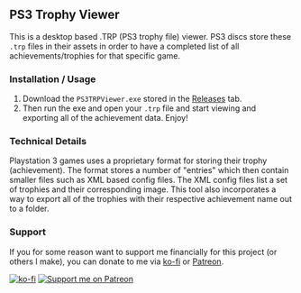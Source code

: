 ## PS3 Trophy Viewer

This is a desktop based .TRP (PS3 trophy file) viewer. PS3 discs store these `.trp` files in their assets in order to have a completed list of all achievements/trophies for that specific game.

### Installation / Usage

1. Download the `PS3TRPViewer.exe` stored in the [Releases](https://github.com/FromDarkHell/PS3TRPViewer/releases) tab.
2. Then run the exe and open your `.trp` file and start viewing and exporting all of the achievement data. Enjoy!

### Technical Details
Playstation 3 games uses a proprietary format for storing their trophy (achievement). 
The format stores a number of "entries" which then contain smaller files such as XML based config files. 
The XML config files list a set of trophies and their corresponding image. 
This tool also incorporates a way to export all of the trophies with their respective achievement name out to a folder.

### Support

If you for some reason want to support me financially for this project (or others I make), you can donate to me via [ko-fi](https://ko-fi.com/fromdarkhell) or [Patreon](https://patreon.com/fromdarkhell).

[![ko-fi](https://ko-fi.com/img/githubbutton_sm.svg)](https://ko-fi.com/O4O44GLCD) [![Support me on Patreon](https://img.shields.io/endpoint.svg?url=https%3A%2F%2Fshieldsio-patreon.vercel.app%2Fapi%3Fusername%3Dfromdarkhell%26type%3Dpatrons&style=for-the-badge)](https://patreon.com/fromdarkhell)
